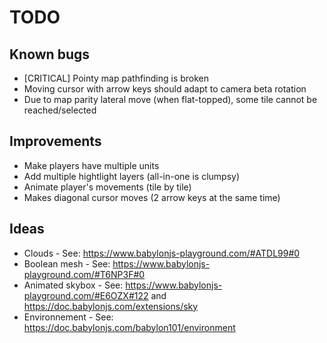 # TODO

## Known bugs

* [CRITICAL] Pointy map pathfinding is broken
* Moving cursor with arrow keys should adapt to camera beta rotation
* Due to map parity lateral move (when flat-topped), some tile cannot be reached/selected

## Improvements

* Make players have multiple units
* Add multiple hightlight layers (all-in-one is clumpsy)
* Animate player's movements (tile by tile)
* Makes diagonal cursor moves (2 arrow keys at the same time)

## Ideas

* Clouds - See: https://www.babylonjs-playground.com/#ATDL99#0
* Boolean mesh - See: https://www.babylonjs-playground.com/#T6NP3F#0
* Animated skybox - See: https://www.babylonjs-playground.com/#E6OZX#122 and https://doc.babylonjs.com/extensions/sky
* Environnement - See: https://doc.babylonjs.com/babylon101/environment

